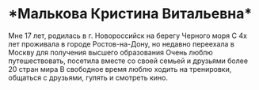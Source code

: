  # \*Малькова Кристина Витальевна\*  
 Мне 17 лет, родилась в г. Новороссийск на берегу Черного моря
 С 4х лет проживала в городе Ростов-на-Дону, но недавно переехала в Москву для получения высшего образования
 Очень люблю путешествовать, посетила вместе со своей семьей и друзьями более 20 стран мира 
 В свободное время люблю ходить на тренировки, общаться с друзьями, гулять и смотреть кино.
 
